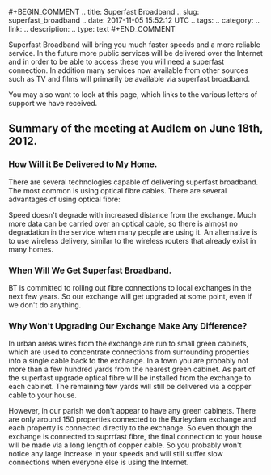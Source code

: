 #+BEGIN_COMMENT
.. title: Superfast Broadband
.. slug: superfast_broadband
.. date: 2017-11-05 15:52:12 UTC
.. tags:
.. category:
.. link:
.. description:
.. type: text
#+END_COMMENT

Superfast Broadband will bring you much faster speeds and a more reliable service. In the future more public services will be delivered over the Internet and in order to be able to access these you will need a superfast connection. In addition many services now available from other sources such as TV and films will primarily be available via superfast broadband.

You may also want to look at this page, which links to the various letters of support we have received.

## Summary of the meeting at Audlem on June 18th, 2012.

### How Will it Be Delivered to My Home.

There are several technologies capable of delivering superfast broadband. The most common is using optical fibre cables. There are several advantages of using optical fibre:

Speed doesn't degrade with increased distance from the exchange.
Much more data can be carried over an optical cable, so there is almost no degradation in the service when many people are using it.
An alternative is to use wireless delivery, similar to the wireless routers that already exist in many homes.

### When Will We Get Superfast Broadband.

BT is committed to rolling out fibre connections to local exchanges in the next few years. So our exchange will get upgraded at some point, even if we don't do anything.

### Why Won't Upgrading Our Exchange Make Any Difference?

In urban areas wires from the exchange are run to small green cabinets, which are used to concentrate connections from surrounding properties into a single cable back to the exchange. In a town you are probably not more than a few hundred yards from the nearest green cabinet. As part of the superfast upgrade optical fibre will be installed from the exchange to each cabinet. The remaining few yards will still be delivered via a copper cable to your house.

However, in our parish we don't appear to have any green cabinets. There are only around 150 properties connected to the Burleydam exchange and each property is connected directly to the exchange. So even though the exchange is connected to suprrfast fibre, the final connection to your house will be made via a long length of copper cable. So you probably won't notice any large increase in your speeds and will still suffer slow connections when everyone else is using the Internet.
